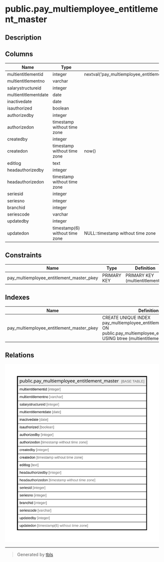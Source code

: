# public.pay_multiemployee_entitlement_master

## Description

## Columns

| Name | Type | Default | Nullable | Children | Parents | Comment |
| ---- | ---- | ------- | -------- | -------- | ------- | ------- |
| multientitlementid | integer | nextval('pay_multiemployee_entitlement_master_multientitlementid_seq'::regclass) | false |  |  |  |
| multientitlementno | varchar |  | true |  |  |  |
| salarystructureid | integer |  | true |  |  |  |
| multientitlementdate | date |  | true |  |  |  |
| inactivedate | date |  | true |  |  |  |
| isauthorized | boolean |  | true |  |  |  |
| authorizedby | integer |  | true |  |  |  |
| authorizedon | timestamp without time zone |  | true |  |  |  |
| createdby | integer |  | true |  |  |  |
| createdon | timestamp without time zone | now() | true |  |  |  |
| editlog | text |  | true |  |  |  |
| headauthorizedby | integer |  | true |  |  |  |
| headauthorizedon | timestamp without time zone |  | true |  |  |  |
| seriesid | integer |  | true |  |  |  |
| seriesno | integer |  | true |  |  |  |
| branchid | integer |  | true |  |  |  |
| seriescode | varchar |  | true |  |  |  |
| updatedby | integer |  | true |  |  |  |
| updatedon | timestamp(6) without time zone | NULL::timestamp without time zone | true |  |  |  |

## Constraints

| Name | Type | Definition |
| ---- | ---- | ---------- |
| pay_multiemployee_entitlement_master_pkey | PRIMARY KEY | PRIMARY KEY (multientitlementid) |

## Indexes

| Name | Definition |
| ---- | ---------- |
| pay_multiemployee_entitlement_master_pkey | CREATE UNIQUE INDEX pay_multiemployee_entitlement_master_pkey ON public.pay_multiemployee_entitlement_master USING btree (multientitlementid) |

## Relations

![er](public.pay_multiemployee_entitlement_master.svg)

---

> Generated by [tbls](https://github.com/k1LoW/tbls)
